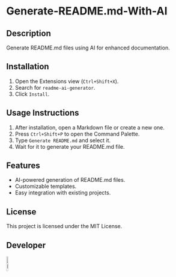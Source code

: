 # Generate-README.md-With-AI

## Description
Generate README.md files using AI for enhanced documentation.

## Installation
1. Open the Extensions view (`Ctrl+Shift+X`).
2. Search for `readme-ai-generator`.
3. Click `Install`.

## Usage Instructions
1. After installation, open a Markdown file or create a new one.
2. Press `Ctrl+Shift+P` to open the Command Palette.
3. Type `Generate README.md` and select it.
4. Wait for it to generate your README.md file.

## Features
- AI-powered generation of README.md files.
- Customizable templates.
- Easy integration with existing projects.

## License
This project is licensed under the MIT License.

## Developer
<a href="https://www.linkedin.com/in/ali-hamza-sultan-1ba7ba267/">
    <img src="https://upload.wikimedia.org/wikipedia/commons/0/01/LinkedIn_Logo.svg" alt="LinkedIn" width="10%" height="10%"/>
</a>
